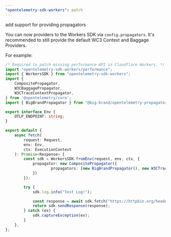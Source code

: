 ```yaml
---
"opentelemetry-sdk-workers": patch
---
```


add support for providing propagators

You can now providers to the Workers SDK via `config.propagators`. It's recommended to still provide the default WC3 Context and Baggage Providers.

For example:

```typescript
/* Required to patch missing performance API in Cloudflare Workers. */
import "opentelemetry-sdk-workers/performance";
import { WorkersSDK } from "opentelemetry-sdk-workers";
import {
    CompositePropagator,
    W3CBaggagePropagator,
    W3CTraceContextPropagator,
} from '@opentelemetry/core';
import { BigBrandPropagator } from "@big-brand/opentelemetry-propagator";

export interface Env {
	OTLP_ENDPOINT: string;
}

export default {
	async fetch(
		request: Request,
		env: Env,
		ctx: ExecutionContext
	): Promise<Response> {
		const sdk = WorkersSDK.fromEnv(request, env, ctx, {
			propagator: new CompositePropagator({
					propagators: [new BigBrandPropagator(), new W3CTraceContextPropagator(), new W3CBaggagePropagator()],
			})
		});

		try {
			sdk.log.info("Test Log!");

			const response = await sdk.fetch("https://httpbin.org/headers/");
			return sdk.sendResponse(response);
		} catch (ex) {
			sdk.captureException(ex);
		}
	},
};
```
